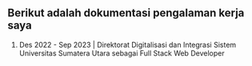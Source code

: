 ## Berikut adalah dokumentasi pengalaman kerja saya
1. Des 2022 - Sep 2023 | Direktorat Digitalisasi dan Integrasi Sistem Universitas Sumatera Utara sebagai Full Stack Web Developer
